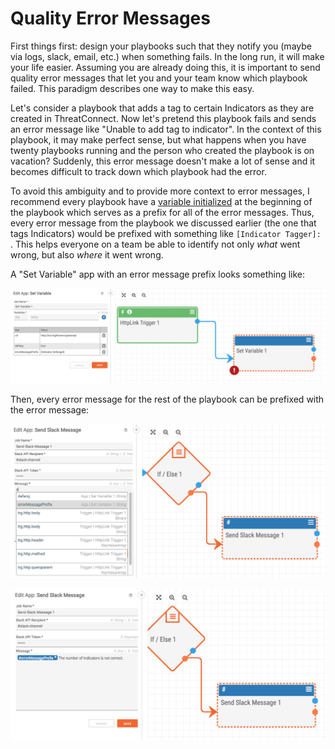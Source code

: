 # Quality Error Messages

First things first: design your playbooks such that they notify you (maybe via logs, slack, email, etc.) when something fails. In the long run, it will make your life easier. Assuming you are already doing this, it is important to send quality error messages that let you and your team know which playbook failed. This paradigm describes one way to make this easy.

Let's consider a playbook that adds a tag to certain Indicators as they are created in ThreatConnect. Now let's pretend this playbook fails and sends an error message like "Unable to add tag to indicator". In the context of this playbook, it may make perfect sense, but what happens when you have twenty playbooks running and the person who created the playbook is on vacation? Suddenly, this error message doesn't make a lot of sense and it becomes difficult to track down which playbook had the error.

To avoid this ambiguity and to provide more context to error messages, I recommend every playbook have a [variable initialized](/constructs/variable_initialization.html) at the beginning of the playbook which serves as a prefix for all of the error messages. Thus, every error message from the playbook we discussed earlier (the one that tags Indicators) would be prefixed with something like `[Indicator Tagger]: `. This helps everyone on a team be able to identify not only *what* went wrong, but also *where* it went wrong.

A "Set Variable" app with an error message prefix looks something like:

![variable initialization](/constructs/_images/variable_init.png)

Then, every error message for the rest of the playbook can be prefixed with the error message:

![Adding prefix for each playbook to every error notification](./_images/error_message_prefix_A.png)

![Using prefix for each playbook to every error notification](./_images/error_message_prefix_B.png)

